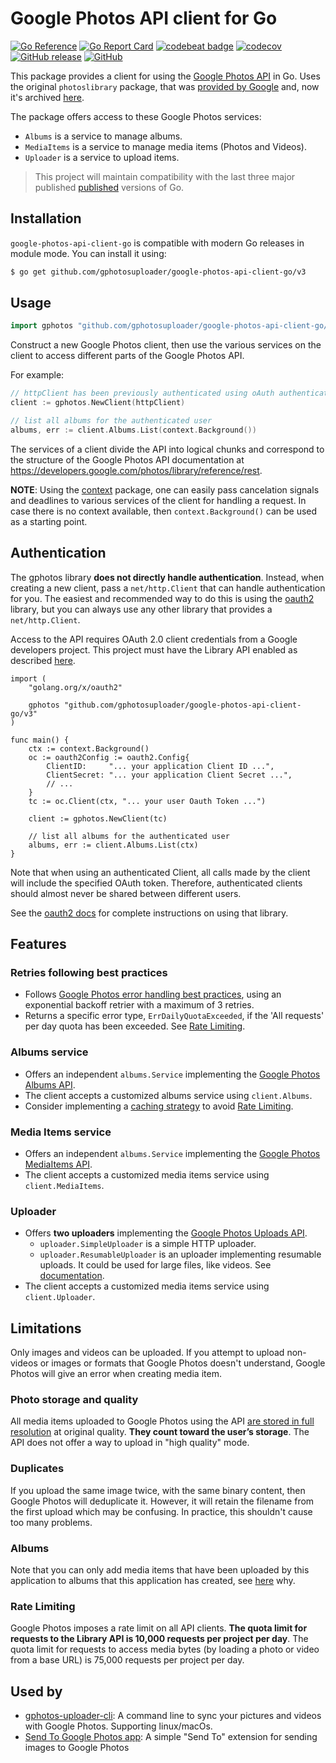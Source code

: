 # Google Photos API client for Go
[![Go Reference](https://pkg.go.dev/badge/github.com/gphotosuploader/google-photos-api-client-go/v3.svg)](https://pkg.go.dev/github.com/gphotosuploader/google-photos-api-client-go/v3)
[![Go Report Card](https://goreportcard.com/badge/github.com/gphotosuploader/google-photos-api-client-go)](https://goreportcard.com/report/github.com/gphotosuploader/google-photos-api-client-go)
[![codebeat badge](https://codebeat.co/badges/e11c71e4-bcdc-4aff-91c4-75807cf75e9a)](https://codebeat.co/projects/github-com-gphotosuploader-google-photos-api-client-go-main)
[![codecov](https://codecov.io/gh/gphotosuploader/google-photos-api-client-go/branch/main/graph/badge.svg)](https://codecov.io/gh/gphotosuploader/google-photos-api-client-go)
[![GitHub release](https://img.shields.io/github/release/gphotosuploader/google-photos-api-client-go.svg)](https://github.com/gphotosuploader/google-photos-api-client-go/releases/latest)
[![GitHub](https://img.shields.io/github/license/gphotosuploader/google-photos-api-client-go.svg)](LICENSE)

[iDocumentation]: https://pkg.go.dev/github.com/gphotosuploader/google-photos-api-client-go/v2

This package provides a client for using the [Google Photos API](https://developers.google.com/photos) in Go. Uses the original `photoslibrary` package, that was [provided by Google](https://code-review.googlesource.com/c/google-api-go-client/+/39951) and, now it's archived [here](https://github.com/gphotosuploader/googlemirror).

The package offers access to these Google Photos services:
- `Albums` is a service to manage albums.
- `MediaItems` is a service to manage media items (Photos and Videos).
- `Uploader` is a service to upload items.

> This project will maintain compatibility with the last three major published [published](https://golang.org/doc/devel/release.html) versions of Go.

## Installation

`google-photos-api-client-go` is compatible with modern Go releases in module mode. You can install it using:

```bash
$ go get github.com/gphotosuploader/google-photos-api-client-go/v3
```

## Usage

```go
import gphotos "github.com/gphotosuploader/google-photos-api-client-go/v3"
```

Construct a new Google Photos client, then use the various services on the client to access different parts of the Google Photos API. 

For example:

```go
// httpClient has been previously authenticated using oAuth authenticated
client := gphotos.NewClient(httpClient)

// list all albums for the authenticated user
albums, err := client.Albums.List(context.Background())
```

The services of a client divide the API into logical chunks and correspond to the structure of the Google Photos API documentation at https://developers.google.com/photos/library/reference/rest.

**NOTE**: Using the [context](https://godoc.org/context) package, one can easily pass cancelation signals and deadlines to various services of the client for handling a request. In case there is no context available, then `context.Background()` can be used as a starting point.

## Authentication
The gphotos library **does not directly handle authentication**. Instead, when creating a new client, pass a `net/http.Client` that can handle authentication for you. The easiest and recommended way to do this is using the [oauth2](https://github.com/golang/oauth2) library, but you can always use any other library that provides a `net/http.Client`.

Access to the API requires OAuth 2.0 client credentials from a Google developers project. This project must have the Library API enabled as described [here](https://developers.google.com/photos/library/guides/get-started).

```
import (
    "golang.org/x/oauth2"

    gphotos "github.com/gphotosuploader/google-photos-api-client-go/v3"
)

func main() {
    ctx := context.Background()
    oc := oauth2Config := oauth2.Config{
        ClientID:     "... your application Client ID ...",
        ClientSecret: "... your application Client Secret ...",
        // ...
    }
    tc := oc.Client(ctx, "... your user Oauth Token ...")
    
    client := gphotos.NewClient(tc)
    
    // list all albums for the authenticated user
    albums, err := client.Albums.List(ctx)
}
```

Note that when using an authenticated Client, all calls made by the client will include the specified OAuth token. Therefore, authenticated clients should almost never be shared between different users.

See the [oauth2 docs](https://godoc.org/golang.org/x/oauth2) for complete instructions on using that library.

## Features

### Retries following best practices

- Follows [Google Photos error handling best practices](https://developers.google.com/photos/library/guides/best-practices#error-handling), using an exponential backoff retrier with a maximum of 3 retries.
- Returns a specific error type, `ErrDailyQuotaExceeded`, if the 'All requests' per day quota has been exceeded. See [Rate Limiting](#rate-limiting).

### Albums service

- Offers an independent `albums.Service` implementing the [Google Photos Albums API](https://developers.google.com/photos/library/reference/rest#rest-resource:-v1.albums).
- The client accepts a customized albums service using `client.Albums`.
- Consider implementing a [caching strategy](https://developers.google.com/photos/library/guides/best-practices#caching) to avoid [Rate Limiting](#rate-limiting).

### Media Items service

- Offers an independent `albums.Service` implementing the [Google Photos MediaItems API](https://developers.google.com/photos/library/reference/rest#rest-resource:-v1.mediaitems).
- The client accepts a customized media items service using `client.MediaItems`.

### Uploader

- Offers **two uploaders** implementing the [Google Photos Uploads API](https://developers.google.com/photos/library/guides/upload-media).
    - `uploader.SimpleUploader` is a simple HTTP uploader.
    - `uploader.ResumableUploader` is an uploader implementing resumable uploads. It could be used for large files, like videos. See [documentation](https://developers.google.com/photos/library/guides/resumable-uploads).
- The client accepts a customized media items service using `client.Uploader`.

## Limitations
Only images and videos can be uploaded. If you attempt to upload non-videos or images or formats that Google Photos doesn't understand, Google Photos will give an error when creating media item.

### Photo storage and quality
All media items uploaded to Google Photos using the API [are stored in full resolution](https://support.google.com/photos/answer/6220791) at original quality. **They count toward the user’s storage**. The API does not offer a way to upload in "high quality" mode.

### Duplicates
If you upload the same image twice, with the same binary content, then Google Photos will deduplicate it. However, it will retain the filename from the first upload which may be confusing. In practice, this shouldn't cause too many problems.

### Albums
Note that you can only add media items that have been uploaded by this application to albums that this application has created, see [here](https://developers.google.com/photos/library/guides/manage-albums#adding-items-to-album) why.

### Rate Limiting
Google Photos imposes a rate limit on all API clients. **The quota limit for requests to the Library API is 10,000 requests per project per day**. The quota limit for requests to access media bytes (by loading a photo or video from a base URL) is 75,000 requests per project per day.

## Used by

* [gphotos-uploader-cli](https://github.com/gphotosuploader/gphotos-uploader-cli): A command line to sync your pictures and videos with Google Photos. Supporting linux/macOs.
* [Send To Google Photos app](https://github.com/arran4/send-to-google-photos): A simple "Send To" extension for sending images to Google Photos
